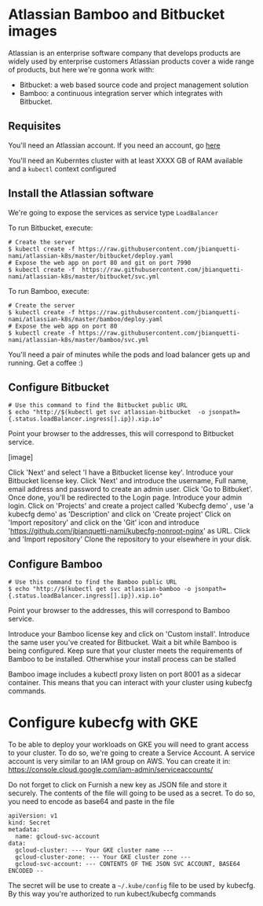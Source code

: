 # Atlassian Bamboo and Bitbucket images

Atlassian is an enterprise software company that develops products are widely used by enterprise customers
Atlassian products cover a  wide range of products, but here we're gonna work with:
* Bitbucket: a web based source code and project management solution
* Bamboo: a continuous integration server which integrates with Bitbucket.


## Requisites

You'll need an Atlassian account. If you need an account, go [here](https://id.atlassian.com/signup)

You'll need an Kuberntes cluster with at least XXXX GB of RAM available and a `kubectl` context configured 

## Install the Atlassian software 

We're going to expose the services as service type `LoadBalancer` 

To run Bitbucket, execute:
```
# Create the server
$ kubectl create -f https://raw.githubusercontent.com/jbianquetti-nami/atlassian-k8s/master/bitbucket/deploy.yaml
# Expose the web app on port 80 and git on port 7990
$ kubectl create -f  https://raw.githubusercontent.com/jbianquetti-nami/atlassian-k8s/master/bitbucket/svc.yml
```

To run Bamboo, execute:
```
# Create the server 
$ kubectl create -f https://raw.githubusercontent.com/jbianquetti-nami/atlassian-k8s/master/bamboo/deploy.yaml
# Expose the web app on port 80
$ kubectl create -f https://raw.githubusercontent.com/jbianquetti-nami/atlassian-k8s/master/bamboo/svc.yml
```

You'll need a pair of minutes while the pods and load balancer gets up and running. Get a coffee :)

## Configure Bitbucket
```
# Use this command to find the Bitbucket public URL 
$ echo "http://$(kubectl get svc atlassian-bitbucket  -o jsonpath={.status.loadBalancer.ingress[].ip}).xip.io"
```

Point your browser to the addresses, this will correspond to Bitbucket service.

[image]

Click 'Next' and select 'I have a Bitbucket license key'. Introduce your Bitbucket license key. 
Click 'Next' and introduce the username, Full name, email address and password to create an admin user.
Click 'Go to Bitbuket'. Once done, you'll be redirected to the Login page. 
Introduce your admin login.
Click on 'Projects' and create a project called 'Kubecfg demo' , use 'a kubecfg demo' as 'Description' and click on 'Create project'
Click on 'Import repository'  and click on the 'Git' icon and introduce 'https://github.com/jbianquetti-nami/kubecfg-nonroot-nginx' as URL. Click and 'Import repository'
Clone the repository to your elsewhere in your disk. 


## Configure Bamboo

```
# Use this command to find the Bamboo public URL 
$ echo "http://$(kubectl get svc atlassian-bamboo -o jsonpath={.status.loadBalancer.ingress[].ip}).xip.io"
```

Point your browser to the addresses, this will correspond to Bamboo service.

Introduce your Bamboo license key and click on 'Custom install'. 
Introduce the same user you've created for Bitbucket. 
Wait a bit while Bamboo is being configured. Keep sure that your cluster meets the requirements of Bamboo to be installed. Otherwhise your install process can be stalled 


Bamboo image includes a kubectl proxy listen on port 8001 as a sidecar container. This means that you can interact with your cluster using kubecfg commands.

# Configure kubecfg with GKE 

To be able to deploy your workloads on GKE you will need to grant access to your cluster. To do so, we're going to create a Service Account. A service account is very similar to an IAM group on AWS. You can create it in: https://console.cloud.google.com/iam-admin/serviceaccounts/

Do not forget to click on Furnish a new key as JSON file and store it securely. The contents of the file will going to be used as a secret. To do so, you need to encode as base64 and paste in the file

```
apiVersion: v1
kind: Secret
metadata:
  name: gcloud-svc-account
data:
  gcloud-cluster: --- Your GKE cluster name ---
  gcloud-cluster-zone: --- Your GKE cluster zone --- 
  gcloud-svc-account: --- CONTENTS OF THE JSON SVC ACCOUNT, BASE64 ENCODED --
```

The secret will be use to create a `~/.kube/config` file to be used by kubecfg. By this way you're authorized to run kubect/kubecfg commands 


